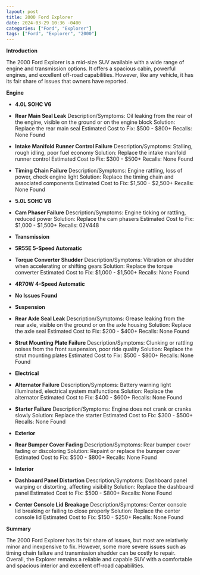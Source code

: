 ```yaml
---
layout: post
title: 2000 Ford Explorer
date: 2024-03-29 10:36 -0400
categories: ["Ford", "Explorer"]
tags: ["Ford", "Explorer", "2000"]
---
```

**Introduction**

The 2000 Ford Explorer is a mid-size SUV available with a wide range of engine and transmission options. It offers a spacious cabin, powerful engines, and excellent off-road capabilities. However, like any vehicle, it has its fair share of issues that owners have reported.

**Engine**

* **4.0L SOHC V6**

* **Rear Main Seal Leak**
Description/Symptoms: Oil leaking from the rear of the engine, visible on the ground or on the engine block
Solution: Replace the rear main seal
Estimated Cost to Fix: $500 - $800+
Recalls: None Found

* **Intake Manifold Runner Control Failure**
Description/Symptoms: Stalling, rough idling, poor fuel economy
Solution: Replace the intake manifold runner control
Estimated Cost to Fix: $300 - $500+
Recalls: None Found

* **Timing Chain Failure**
Description/Symptoms: Engine rattling, loss of power, check engine light
Solution: Replace the timing chain and associated components
Estimated Cost to Fix: $1,500 - $2,500+
Recalls: None Found

* **5.0L SOHC V8**

* **Cam Phaser Failure**
Description/Symptoms: Engine ticking or rattling, reduced power
Solution: Replace the cam phasers
Estimated Cost to Fix: $1,000 - $1,500+
Recalls: 02V448

* **Transmission**

* **5R55E 5-Speed Automatic**

* **Torque Converter Shudder**
Description/Symptoms: Vibration or shudder when accelerating or shifting gears
Solution: Replace the torque converter
Estimated Cost to Fix: $1,000 - $1,500+
Recalls: None Found

* **4R70W 4-Speed Automatic**

* **No Issues Found**

* **Suspension**

* **Rear Axle Seal Leak**
Description/Symptoms: Grease leaking from the rear axle, visible on the ground or on the axle housing
Solution: Replace the axle seal
Estimated Cost to Fix: $200 - $400+
Recalls: None Found

* **Strut Mounting Plate Failure**
Description/Symptoms: Clunking or rattling noises from the front suspension, poor ride quality
Solution: Replace the strut mounting plates
Estimated Cost to Fix: $500 - $800+
Recalls: None Found

* **Electrical**

* **Alternator Failure**
Description/Symptoms: Battery warning light illuminated, electrical system malfunctions
Solution: Replace the alternator
Estimated Cost to Fix: $400 - $600+
Recalls: None Found

* **Starter Failure**
Description/Symptoms: Engine does not crank or cranks slowly
Solution: Replace the starter
Estimated Cost to Fix: $300 - $500+
Recalls: None Found

* **Exterior**

* **Rear Bumper Cover Fading**
Description/Symptoms: Rear bumper cover fading or discoloring
Solution: Repaint or replace the bumper cover
Estimated Cost to Fix: $500 - $800+
Recalls: None Found

* **Interior**

* **Dashboard Panel Distortion**
Description/Symptoms: Dashboard panel warping or distorting, affecting visibility
Solution: Replace the dashboard panel
Estimated Cost to Fix: $500 - $800+
Recalls: None Found

* **Center Console Lid Breakage**
Description/Symptoms: Center console lid breaking or failing to close properly
Solution: Replace the center console lid
Estimated Cost to Fix: $150 - $250+
Recalls: None Found

**Summary**

The 2000 Ford Explorer has its fair share of issues, but most are relatively minor and inexpensive to fix. However, some more severe issues such as timing chain failure and transmission shudder can be costly to repair. Overall, the Explorer remains a reliable and capable SUV with a comfortable and spacious interior and excellent off-road capabilities.
